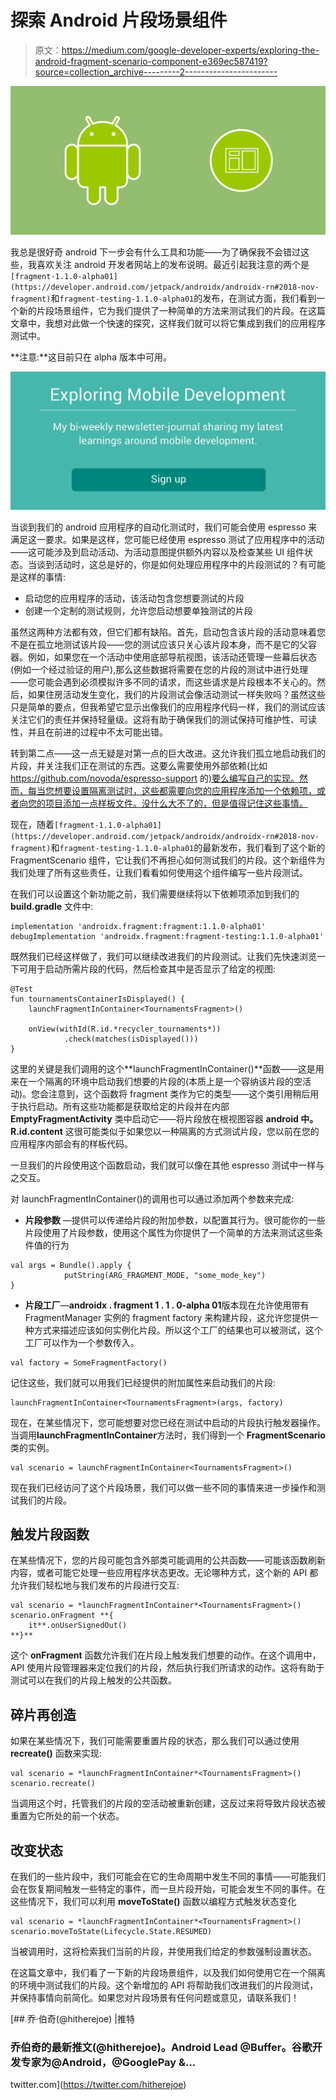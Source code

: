 # 探索 Android 片段场景组件

> 原文：<https://medium.com/google-developer-experts/exploring-the-android-fragment-scenario-component-e369ec587419?source=collection_archive---------2----------------------->

![](img/ce4dc1ec0fec5b58c5d7a6a2ab20b468.png)

我总是很好奇 android 下一步会有什么工具和功能——为了确保我不会错过这些，我喜欢关注 android 开发者网站上的发布说明。最近引起我注意的两个是`[fragment-1.1.0-alpha01](https://developer.android.com/jetpack/androidx/androidx-rn#2018-nov-fragment)`和`fragment-testing-1.1.0-alpha01`的发布，在测试方面，我们看到一个新的片段场景组件，它为我们提供了一种简单的方法来测试我们的片段。在这篇文章中，我想对此做一个快速的探究，这样我们就可以将它集成到我们的应用程序测试中。

**注意:**这目前只在 alpha 版本中可用。

[![](img/e8dd46ab2c119165e7a212299a73013e.png)](http://eepurl.com/dIKgiT)

当谈到我们的 android 应用程序的自动化测试时，我们可能会使用 espresso 来满足这一要求。如果是这样，您可能已经使用 espresso 测试了应用程序中的活动——这可能涉及到启动活动、为活动意图提供额外内容以及检查某些 UI 组件状态。当谈到活动时，这总是好的，你是如何处理应用程序中的片段测试的？有可能是这样的事情:

*   启动您的应用程序的活动，该活动包含您想要测试的片段
*   创建一个定制的测试规则，允许您启动想要单独测试的片段

虽然这两种方法都有效，但它们都有缺陷。首先，启动包含该片段的活动意味着您不是在孤立地测试该片段——您的测试应该只关心该片段本身，而不是它的父容器。例如，如果您在一个活动中使用底部导航视图，该活动还管理一些幕后状态(例如一个经过验证的用户),那么这些数据将需要在您的片段的测试中进行处理——您可能会遇到必须模拟许多不同的请求，而这些请求是片段根本不关心的。然后，如果住房活动发生变化，我们的片段测试会像活动测试一样失败吗？虽然这些只是简单的要点，但我希望它显示出像我们的应用程序代码一样，我们的测试应该关注它们的责任并保持轻量级。这将有助于确保我们的测试保持可维护性、可读性，并且在前进的过程中不太可能出错。

转到第二点——这一点无疑是对第一点的巨大改进。这允许我们孤立地启动我们的片段，并关注我们正在测试的东西。这要么需要使用外部依赖(比如 https://github.com/novoda/espresso-support 的[)要么编写自己的实现。然而，每当您想要设置隔离测试时，这些都需要向您的应用程序添加一个依赖项，或者向您的项目添加一点样板文件。没什么大不了的，但是值得记住这些事情。](https://github.com/novoda/espresso-support)

现在，随着`[fragment-1.1.0-alpha01](https://developer.android.com/jetpack/androidx/androidx-rn#2018-nov-fragment)`和`fragment-testing-1.1.0-alpha01`的最新发布，我们看到了这个新的 FragmentScenario 组件，它让我们不再担心如何测试我们的片段。这个新组件为我们处理了所有这些责任，让我们看看如何使用这个组件编写一些片段测试。

在我们可以设置这个新功能之前，我们需要继续将以下依赖项添加到我们的 **build.gradle** 文件中:

```
implementation 'androidx.fragment:fragment:1.1.0-alpha01'
debugImplementation 'androidx.fragment:fragment-testing:1.1.0-alpha01'
```

既然我们已经这样做了，我们可以继续改进我们的片段测试。让我们先快速浏览一下可用于启动所需片段的代码，然后检查其中是否显示了给定的视图:

```
@Test
fun tournamentsContainerIsDisplayed() {
    launchFragmentInContainer<TournamentsFragment>()

    onView(withId(R.id.*recycler_tournaments*))
            .check(matches(isDisplayed()))
}
```

这里的关键是我们调用的这个**launchFragmentInContainer()**函数——这是用来在一个隔离的环境中启动我们想要的片段的(本质上是一个容纳该片段的空活动)。您会注意到，这个函数将 fragment 类作为它的类型——这个类引用稍后用于执行启动。所有这些功能都是获取给定的片段并在内部 **EmptyFragmentActivity** 类中启动它——将片段放在根视图容器 **android 中。R.id.content** 这很可能类似于如果您以一种隔离的方式测试片段，您以前在您的应用程序内部会有的样板代码。

一旦我们的片段使用这个函数启动，我们就可以像在其他 espresso 测试中一样与之交互。

对 launchFragmentInContainer()的调用也可以通过添加两个参数来完成:

*   **片段参数** —提供可以传递给片段的附加参数，以配置其行为。很可能你的一些片段使用了片段参数，使用这个属性为你提供了一个简单的方法来测试这些条件值的行为

```
val args = Bundle().apply {
            putString(ARG_FRAGMENT_MODE, "some_mode_key") 
}
```

*   **片段工厂**—**androidx . fragment 1 . 1 . 0-alpha 01**版本现在允许使用带有 FragmentManager 实例的 fragment factory 来构建片段，这允许您提供一种方式来描述应该如何实例化片段。所以这个工厂的结果也可以被测试，这个工厂可以作为一个参数传入。

```
val factory = SomeFragmentFactory()
```

记住这些，我们就可以用我们已经提供的附加属性来启动我们的片段:

```
launchFragmentInContainer<TournamentsFragment>(args, factory)
```

现在，在某些情况下，您可能想要对您已经在测试中启动的片段执行触发器操作。当调用**launchFragmentInContainer**方法时，我们得到一个 **FragmentScenario** 类的实例。

```
val scenario = launchFragmentInContainer<TournamentsFragment>()
```

现在我们已经访问了这个片段场景，我们可以做一些不同的事情来进一步操作和测试我们的片段。

## 触发片段函数

在某些情况下，您的片段可能包含外部类可能调用的公共函数——可能该函数刷新内容，或者可能它处理一些应用程序状态更改。无论哪种方式，这个新的 API 都允许我们轻松地与我们发布的片段进行交互:

```
val scenario = *launchFragmentInContainer*<TournamentsFragment>()
scenario.onFragment **{
    it**.onUserSignedOut()
**}**
```

这个 **onFragment** 函数允许我们在片段上触发我们想要的动作。在这个调用中，API 使用片段管理器来定位我们的片段，然后执行我们所请求的动作。这将有助于测试可以在我们的片段上触发的公共函数。

## 碎片再创造

如果在某些情况下，我们可能需要重置片段的状态，那么我们可以通过使用 **recreate()** 函数来实现:

```
val scenario = *launchFragmentInContainer*<TournamentsFragment>()
scenario.recreate()
```

当调用这个时，托管我们的片段的空活动被重新创建，这反过来将导致片段状态被重置为它所处的前一个状态。

## 改变状态

在我们的一些片段中，我们可能会在它的生命周期中发生不同的事情——可能我们会在恢复期间触发一些特定的事件，而一旦片段开始，可能会发生不同的事件。在这些情况下，我们可以利用 **moveToState()** 函数以编程方式触发状态变化

```
val scenario = *launchFragmentInContainer*<TournamentsFragment>()
scenario.moveToState(Lifecycle.State.RESUMED)
```

当被调用时，这将检索我们当前的片段，并使用我们给定的参数强制设置状态。

在这篇文章中，我们看了一下新的片段场景组件，以及我们如何使用它在一个隔离的环境中测试我们的片段。这个新增加的 API 将帮助我们改进我们的片段测试，并保持事情向前简化。如果您对片段场景有任何问题或意见，请联系我们！

[](https://twitter.com/hitherejoe) [## 乔·伯奇(@hitherejoe) |推特

### 乔伯奇的最新推文(@hitherejoe)。Android Lead @Buffer。谷歌开发专家为@Android，@GooglePay &…

twitter.com](https://twitter.com/hitherejoe)